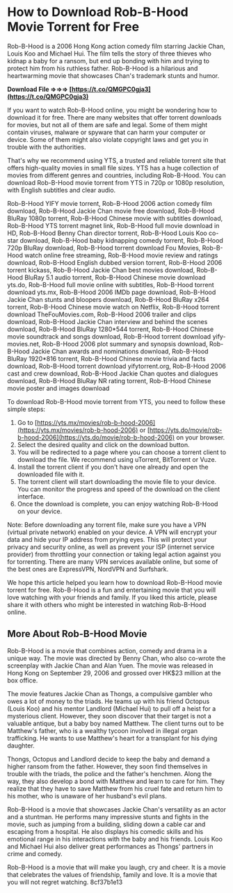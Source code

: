 # How to Download Rob-B-Hood Movie Torrent for Free
 
Rob-B-Hood is a 2006 Hong Kong action comedy film starring Jackie Chan, Louis Koo and Michael Hui. The film tells the story of three thieves who kidnap a baby for a ransom, but end up bonding with him and trying to protect him from his ruthless father. Rob-B-Hood is a hilarious and heartwarming movie that showcases Chan's trademark stunts and humor.
 
**Download File ⇒⇒⇒ [https://t.co/QMGPC0gja3](https://t.co/QMGPC0gja3)**


 
If you want to watch Rob-B-Hood online, you might be wondering how to download it for free. There are many websites that offer torrent downloads for movies, but not all of them are safe and legal. Some of them might contain viruses, malware or spyware that can harm your computer or device. Some of them might also violate copyright laws and get you in trouble with the authorities.
 
That's why we recommend using YTS, a trusted and reliable torrent site that offers high-quality movies in small file sizes. YTS has a huge collection of movies from different genres and countries, including Rob-B-Hood. You can download Rob-B-Hood movie torrent from YTS in 720p or 1080p resolution, with English subtitles and clear audio.
 
Rob-B-Hood YIFY movie torrent,  Rob-B-Hood 2006 action comedy film download,  Rob-B-Hood Jackie Chan movie free download,  Rob-B-Hood BluRay 1080p torrent,  Rob-B-Hood Chinese movie with subtitles download,  Rob-B-Hood YTS torrent magnet link,  Rob-B-Hood full movie download in HD,  Rob-B-Hood Benny Chan director torrent,  Rob-B-Hood Louis Koo co-star download,  Rob-B-Hood baby kidnapping comedy torrent,  Rob-B-Hood 720p BluRay download,  Rob-B-Hood torrent download Fou Movies,  Rob-B-Hood watch online free streaming,  Rob-B-Hood movie review and ratings download,  Rob-B-Hood English dubbed version torrent,  Rob-B-Hood 2006 torrent kickass,  Rob-B-Hood Jackie Chan best movies download,  Rob-B-Hood BluRay 5.1 audio torrent,  Rob-B-Hood Chinese movie download yts.do,  Rob-B-Hood full movie online with subtitles,  Rob-B-Hood torrent download yts.mx,  Rob-B-Hood 2006 IMDb page download,  Rob-B-Hood Jackie Chan stunts and bloopers download,  Rob-B-Hood BluRay x264 torrent,  Rob-B-Hood Chinese movie watch on Netflix,  Rob-B-Hood torrent download TheFouMovies.com,  Rob-B-Hood 2006 trailer and clips download,  Rob-B-Hood Jackie Chan interview and behind the scenes download,  Rob-B-Hood BluRay 1280\*544 torrent,  Rob-B-Hood Chinese movie soundtrack and songs download,  Rob-B-Hood torrent download yify-movies.net,  Rob-B-Hood 2006 plot summary and synopsis download,  Rob-B-Hood Jackie Chan awards and nominations download,  Rob-B-Hood BluRay 1920\*816 torrent,  Rob-B-Hood Chinese movie trivia and facts download,  Rob-B-Hood torrent download yifytorrent.org,  Rob-B-Hood 2006 cast and crew download,  Rob-B-Hood Jackie Chan quotes and dialogues download,  Rob-B-Hood BluRay NR rating torrent,  Rob-B-Hood Chinese movie poster and images download
 
To download Rob-B-Hood movie torrent from YTS, you need to follow these simple steps:
 
1. Go to [https://yts.mx/movies/rob-b-hood-2006](https://yts.mx/movies/rob-b-hood-2006) or [https://yts.do/movie/rob-b-hood-2006](https://yts.do/movie/rob-b-hood-2006) on your browser.
2. Select the desired quality and click on the download button.
3. You will be redirected to a page where you can choose a torrent client to download the file. We recommend using uTorrent, BitTorrent or Vuze.
4. Install the torrent client if you don't have one already and open the downloaded file with it.
5. The torrent client will start downloading the movie file to your device. You can monitor the progress and speed of the download on the client interface.
6. Once the download is complete, you can enjoy watching Rob-B-Hood on your device.

Note: Before downloading any torrent file, make sure you have a VPN (virtual private network) enabled on your device. A VPN will encrypt your data and hide your IP address from prying eyes. This will protect your privacy and security online, as well as prevent your ISP (internet service provider) from throttling your connection or taking legal action against you for torrenting. There are many VPN services available online, but some of the best ones are ExpressVPN, NordVPN and Surfshark.
 
We hope this article helped you learn how to download Rob-B-Hood movie torrent for free. Rob-B-Hood is a fun and entertaining movie that you will love watching with your friends and family. If you liked this article, please share it with others who might be interested in watching Rob-B-Hood online.
  
## More About Rob-B-Hood Movie
 
Rob-B-Hood is a movie that combines action, comedy and drama in a unique way. The movie was directed by Benny Chan, who also co-wrote the screenplay with Jackie Chan and Alan Yuen. The movie was released in Hong Kong on September 29, 2006 and grossed over HK$23 million at the box office.
 
The movie features Jackie Chan as Thongs, a compulsive gambler who owes a lot of money to the triads. He teams up with his friend Octopus (Louis Koo) and his mentor Landlord (Michael Hui) to pull off a heist for a mysterious client. However, they soon discover that their target is not a valuable antique, but a baby boy named Matthew. The client turns out to be Matthew's father, who is a wealthy tycoon involved in illegal organ trafficking. He wants to use Matthew's heart for a transplant for his dying daughter.
 
Thongs, Octopus and Landlord decide to keep the baby and demand a higher ransom from the father. However, they soon find themselves in trouble with the triads, the police and the father's henchmen. Along the way, they also develop a bond with Matthew and learn to care for him. They realize that they have to save Matthew from his cruel fate and return him to his mother, who is unaware of her husband's evil plans.
 
Rob-B-Hood is a movie that showcases Jackie Chan's versatility as an actor and a stuntman. He performs many impressive stunts and fights in the movie, such as jumping from a building, sliding down a cable car and escaping from a hospital. He also displays his comedic skills and his emotional range in his interactions with the baby and his friends. Louis Koo and Michael Hui also deliver great performances as Thongs' partners in crime and comedy.
 
Rob-B-Hood is a movie that will make you laugh, cry and cheer. It is a movie that celebrates the values of friendship, family and love. It is a movie that you will not regret watching.
 8cf37b1e13
 
